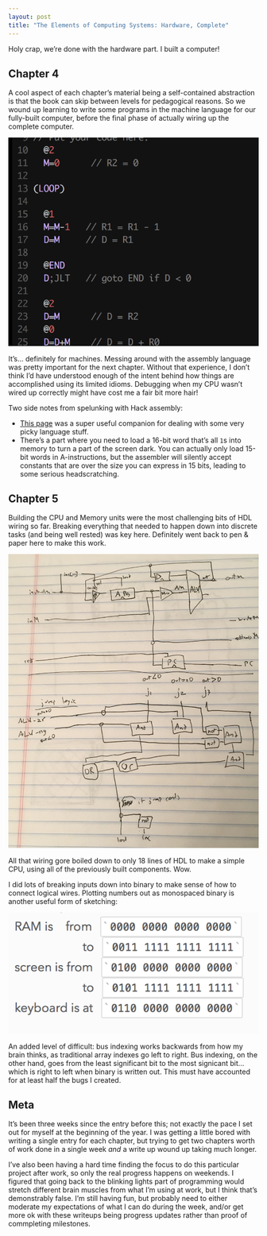 ```yaml
---
layout: post
title: "The Elements of Computing Systems: Hardware, Complete"
---
```


Holy crap, we’re done with the hardware part. I built a computer!

## Chapter 4
A cool aspect of each chapter’s material being a self-contained abstraction is that the book can skip between levels for pedagogical reasons. So we wound up learning to write some programs in the machine language for our fully-built computer, before the final phase of actually wiring up the complete computer.

[![hack assembly language](/images/assembly.png)](/images/assembly.png)

It’s… definitely for machines. Messing around with the assembly language was pretty important for the next chapter. Without that experience, I don’t think I’d have understood enough of the intent behind how things are accomplished using its limited idioms. Debugging when my CPU wasn’t wired up correctly might have cost me a fair bit more hair!

Two side notes from spelunking with Hack assembly:

* [This page](http://www.marksmath.com/tecs/hack-asm/hack-asm.html) was a super useful companion for dealing with some very picky language stuff.
* There’s a part where you need to load a 16-bit word that’s all `1`s into memory to turn a part of the screen dark. You can actually only load 15-bit words in A-instructions, but the assembler will silently accept constants that are over the size you can express in 15 bits, leading to some serious headscratching.
	
## Chapter 5
Building the CPU and Memory units were the most challenging bits of HDL wiring so far. Breaking everything that needed to happen down into discrete tasks (and being well rested) was key here. Definitely went back to pen & paper here to make this work.

[![wiring the CPU on paper](/images/cpu.jpg)](/images/cpu.jpg)

All that wiring gore boiled down to only 18 lines of HDL to make a simple CPU, using all of the previously built components. Wow.

I did lots of breaking inputs down into binary to make sense of how to connect logical wires. Plotting numbers out as monospaced binary is another useful form of sketching:

[![writing out RAM addresses in binary](/images/ram-binary.png)](/images/ram-binary.png)

An added level of difficult: bus indexing works backwards from how my brain thinks, as traditional array indexes go left to right. Bus indexing, on the other hand, goes from the least significant bit to the most signicant bit… which is right to left when binary is written out. This must have accounted for at least half the bugs I created.

## Meta
It’s been three weeks since the entry before this; not exactly the pace I set out for myself at the beginning of the year. I was getting a little bored with writing a single entry for each chapter, but trying to get two chapters worth of work done in a single week *and* a write up wound up taking much longer.

I’ve also been having a hard time finding the focus to do this particular project after work, so only the real progress happens on weekends. I figured that going back to the blinking lights part of programming would stretch different brain muscles from what I’m using at work, but I think that’s demonstrably false. I’m still having fun, but probably need to either moderate my expectations of what I can do during the week, and/or get more ok with these writeups being progress updates rather than proof of commpleting milestones.
